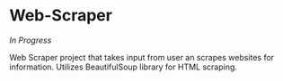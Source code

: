 # Web-Scraper

*In Progress*

Web Scraper project that takes input from user an scrapes websites for information. Utilizes BeautifulSoup library for HTML scraping.
